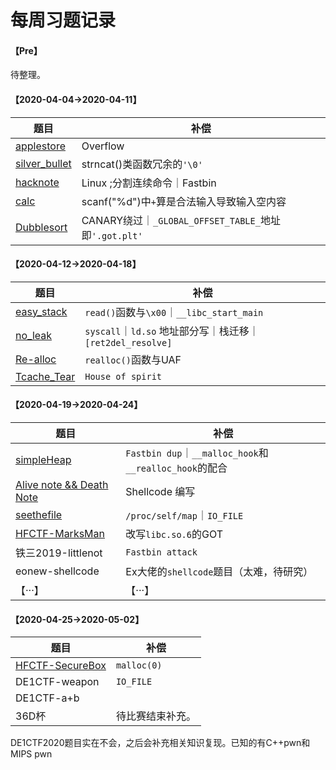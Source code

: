 # 每周习题记录

#### 【Pre】

待整理。

#### 【2020-04-04->2020-04-11】

| 题目                                                         | 补偿                                                  |
| ------------------------------------------------------------ | ----------------------------------------------------- |
| [applestore](./pwnable.tw-applestore.md)                     | Overflow                                              |
| [silver_bullet](./pwnable.tw-silver_bullet.md)               | strncat()类函数冗余的`'\0'`                           |
| [hacknote](./pwnable.tw-hacknote.md)                         | Linux ;分割连续命令｜Fastbin                          |
| [calc](./Pwnable.tw-calc.md)                                 | scanf("%d")中`+`算是合法输入导致输入空内容            |
| [Dubblesort](./pwnable.tw-dubblesort/pwnable.tw-dubblesort.md) | CANARY绕过｜`_GLOBAL_OFFSET_TABLE_`地址即`'.got.plt'` |

#### 【2020-04-12->2020-04-18】

| 题目                                                 | 补偿                                                       |
| ---------------------------------------------------- | ---------------------------------------------------------- |
| [easy_stack](./eonew-easy_stack/eonew-easy_stack.md) | `read()`函数与`\x00`｜`__libc_start_main`                  |
| [no_leak](./eonew-no_leak/eonew-no_leak.md)          | `syscall`｜`ld.so` 地址部分写｜栈迁移｜`[ret2del_resolve]` |
| [Re-alloc](./pwnable.tw-Re-alloc.md)                 | `realloc()`函数与UAF                                       |
| [Tcache_Tear](./pwnable.tw-Tcache-tear.md)           | `House of spirit`                                          |

#### 【2020-04-19->2020-04-24】

| 题目                                                         | 补偿                                                   |
| ------------------------------------------------------------ | ------------------------------------------------------ |
| [simpleHeap](./[V&N]simpleHeap.md)                           | `Fastbin dup`｜`__malloc_hook`和`__realloc_hook`的配合 |
| [Alive note && Death Note](./pwnable.tw-Alive_note&&Death_Note.md) | Shellcode 编写                                         |
| [seethefile](./pwnable.tw-seethefile.md)                     | `/proc/self/map`｜`IO_FILE`                            |
| [HFCTF-MarksMan](./HCTF/MarksMan/HCTF-MarksMan.md)           | 改写`libc.so.6`的GOT                                   |
| 铁三2019-littlenot                                           | `Fastbin attack`                                       |
| eonew-shellcode                                              | Ex大佬的`shellcode`题目（太难，待研究）                |
| 【···】                                                      | 【···】                                                |

#### 【2020-04-25->2020-05-02】

| 题目                                                   | 补偿                     |
| ------------------------------------------------------ | ------------------------ |
| [HFCTF-SecureBox](./HCTF/SecureBox/HFCTF-SecureBox.md) | `malloc(0)`|`GLIBC 2.30` |
| DE1CTF-weapon                                          | `IO_FILE`                |
| DE1CTF-a+b                                             |                          |
| 36D杯                                                  | 待比赛结束补充。         |

DE1CTF2020题目实在不会，之后会补充相关知识复现。已知的有C++pwn和MIPS pwn